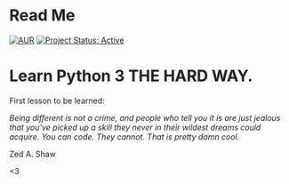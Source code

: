 # Read Me

[![AUR](https://img.shields.io/aur/license/apt)](https://github.com/lgeurts/LPTHW) [![Project Status: Active](http://www.repostatus.org/badges/latest/active.svg)](http://www.repostatus.org/#active)

# Learn Python 3 THE HARD WAY.

First lesson to be learned:

*Being different is not a crime, and people who tell you it is are just jealous that you've picked up a skill they never in their wildest dreams could acquire. You can code. They cannot. That is pretty damn cool.*

Zed A. Shaw

<3
